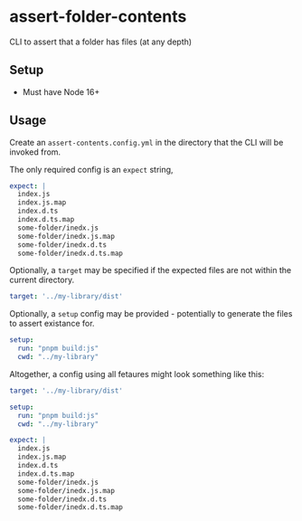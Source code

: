 # assert-folder-contents

CLI to assert that a folder has files (at any depth)

## Setup

- Must have Node 16+

## Usage

Create an `assert-contents.config.yml` in the directory that the CLI will be invoked from.

The only required config is an `expect` string,

```yml
expect: |
  index.js
  index.js.map
  index.d.ts
  index.d.ts.map
  some-folder/inedx.js
  some-folder/inedx.js.map
  some-folder/inedx.d.ts
  some-folder/inedx.d.ts.map
```

Optionally, a `target` may be specified if the expected files are not within the current directory.

```yml
target: '../my-library/dist'
```

Optionally, a `setup` config may be provided - potentially to generate the files to assert existance for.
```yml
setup:
  run: "pnpm build:js"
  cwd: "../my-library"
```

Altogether, a config using all fetaures might look something like this:
```yml
target: '../my-library/dist'

setup:
  run: "pnpm build:js"
  cwd: "../my-library"

expect: |
  index.js
  index.js.map
  index.d.ts
  index.d.ts.map
  some-folder/inedx.js
  some-folder/inedx.js.map
  some-folder/inedx.d.ts
  some-folder/inedx.d.ts.map
```
